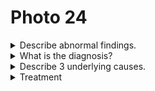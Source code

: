 # Photo 24

<details>
<summary>Describe abnormal findings.</summary>

1. Hypertranslucent with areas devoid of lungs markings on left lung with hyperexpansion
1. Trachea shift to right side
1. Cardiac shadow shift to right side
1. Patchy consolidation on right lung

</details>

<details>
<summary>What is the diagnosis?</summary>
Left sided tension pneumothorax
</details>

<details>
<summary>Describe 3 underlying causes.</summary>

1. Staphylococcal infection
1. Trauma
1. Iatrogenic (positive pressure ventilation)
1. Rupture emphysema

</details>

<details>
<summary>Treatment</summary>
Chest tube with underwater sealed drainage system
</details>
